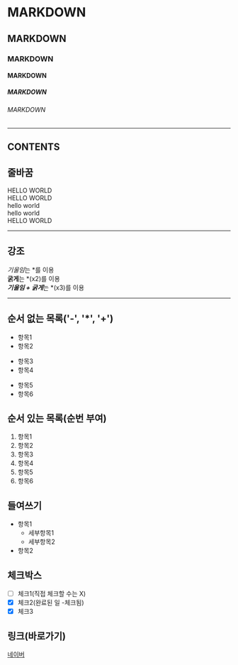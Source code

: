 
<!-- 제목 -->

# MARKDOWN
## MARKDOWN
### MARKDOWN
#### MARKDOWN
##### MARKDOWN
###### MARKDOWN

<!-- 수평선 : '---', '***', '___' 모두 사용 가능 -->
---
CONTENTS 
---

<!-- 줄바꿈 : 문장 끝 space 2번, <br태그> -->
## 줄바꿈
HELLO WORLD  
HELLO WORLD<br>
hello world<br>
hello world<br>
HELLO WORLD<br>

---
<!-- 강조 : 기울임(*), 굵게(**), 굵게+기울임(***) -->
## 강조
*기울임*는 *를 이용  
**굵게**는 *(x2)를 이용  
***기울임 + 굵게***는 *(x3)를 이용  

---
<!-- 목록 -->
## 순서 없는 목록('-', '*', '+')
- 항목1
- 항목2
* 항목3
* 항목4
+ 항목5
+ 항목6

## 순서 있는 목록(순번 부여)
1. 항목1
2. 항목2
3. 항목3
4. 항목4
5. 항목5
6. 항목6

## 들여쓰기
- 항목1
  - 세부항목1
  - 세부항목2
- 항목2

## 체크박스
- [ ] 체크1(직접 체크할 수는 X)
- [x] 체크2(완료된 일 -체크됨)
- [x] 체크3

## 링크(바로가기)
<!-- .[텍스트](URL) -->
[네이버](https://www.naver.com)



























